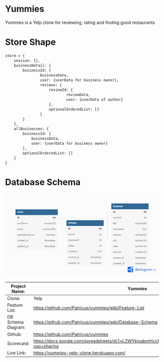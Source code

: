# Yummies

Yummies is a Yelp clone for reviewing, rating and finding good restaurants

# Store Shape

```
store = {
    session: {},
    businessDetail: {
        businessId: {
                businessData,
                user: {userData for business owner},
                reviews: {
                    reviewId: {
                            reviewData,
                            user: {userData of author}
                    },
                    optionalOrderedList: []
                }
        }
    },
    allBusinesses: {
        businessId: {
            businessData,
            user: {userData for business owner}
        },
        optionalOrderedList: []
    }
}
```

# Database Schema

![database](./db-schema.png)

| Project Name:      | Yummies                                                                                              |
| ------------------ | ---------------------------------------------------------------------------------------------------- |
| Clone:             | Yelp                                                                                                 |
| Feature List:      | https://github.com/Patricus/yummies/wiki/Feature-List                                                |
| DB Schema Diagram: | https://github.com/Patricus/yummies/wiki/Database-Schema                                             |
| Github:            | https://github.com/Patricus/yummies                                                                  |
| Scorecard:         | https://docs.google.com/spreadsheets/d/1vL2WYkjoabmHcvXTzYA17KetT6taJSsOs4etr3ozCqw/edit?usp=sharing |
| Live Link:         | https://yummies-yelp-clone.herokuapp.com/                                                            |
